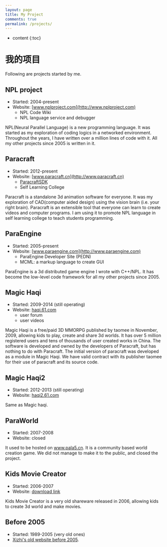 ```yaml
---
layout: page
title: My Project
comments: true
permalink: /projects/
---
```


* content
{:toc}

# 我的项目
Following are projects started by me. 

## NPL project
* Started: 2004-present
* Website: [www.nplproject.com](http://www.nplproject.com)
   * NPL Code Wiki
   * NPL language service and debugger

NPL(Neural Parallel Language) is a new programming language. It was started as my exploration of coding logics in a networked environment.    
Throughout the years, I have written over a million lines of code with it. All my other projects since 2005 is written in it. 
 

## Paracraft
* Started: 2012-present
* Website: [www.paracraft.cn](http://www.paracraft.cn)
   * [ParacraftSDK](https://github.com/LiXizhi/ParaCraftSDK)
   * Self Learning College

Paracraft is a standalone 3d animation software for everyone. 
It was my exploration of CAD(computer aided design) using the vision brain (i.e. your right brain).
Paracraft is an extensible tool that everyone can learn to create videos and computer programs.
I am using it to promote NPL language in self learning college to teach students programming.  


## ParaEngine
* Started: 2005-present
* Website: [www.paraengine.com](http://www.paraengine.com)
   * ParaEngine Developer Site (PEDN)
   * MCML: a markup language to create GUI
    
ParaEngine is a 3d distributed game engine I wrote with C++/NPL. It has become the low-level code framework for all my other projects since 2005. 

## Magic Haqi
* Started: 2009-2014 (still operating)
* Website: [haqi.61.com](http://haqi.61.com)
   * user forum
   * user videos

Magic Haqi is a free/paid 3D MMORPG published by taomee in November, 2009, allowing kids to play, create and share 3d worlds. It has over 5 million registered users and tens of thousands of user created works in China. The software is developed and owned by the developers of Paracraft, but has nothing to do with Paracraft. The initial version of paracraft was developed as a module in Magic Haqi. We have valid contract with its publisher taomee for their use of paracraft and its source code. 


## Magic Haqi2
* Started: 2012-2013 (still operating)
* Website: [haqi2.61.com](http://www.61.com/haqi2/home.html)

Same as Magic haqi. 

## ParaWorld
* Started: 2007-2008
* Website: closed

It used to be hosted on www.pala5.cn. It is a community based world creation game. We did not manage to make it to the public, and closed the project. 

## Kids Movie Creator
* Started: 2006-2007
* Website: [download link](http://kids-movie-creator.software.informer.com/)

Kids Movie Creator is a very old shareware released in 2006, allowing kids to create 3d world and make movies. 

## Before 2005
* Started: 1989-2005 (very old ones)
* [Xizhi's old website before 2005](/oldsite2005/projects.htm). 

